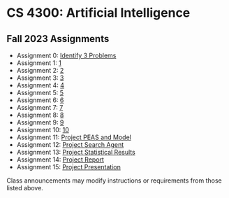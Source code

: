 CS 4300: Artificial Intelligence
===============================================

Fall 2023 Assignments
-----------------------

* Assignment 0: [Identify 3 Problems](assignment_000.php)
* Assignment 1: [1](assignment_010.php)
* Assignment 2: [2](assignment_020.php)
* Assignment 3: [3](assignment_030.php)
* Assignment 4: [4](assignment_040.php)
* Assignment 5: [5](assignment_050.php)
* Assignment 6: [6](assignment_060.php)
* Assignment 7: [7](assignment_070.php)
* Assignment 8: [8](assignment_080.php)
* Assignment 9: [9](assignment_090.php)
* Assignment 10: [10](assignment_100.php)
* Assignment 11: [Project PEAS and Model](assignment_110.php)
* Assignment 12: [Project Search Agent](assignment_120.php)
* Assignment 13: [Project Statistical Results](assignment_130.php)
* Assignment 14: [Project Report](assignment_140.php)
* Assignment 15: [Project Presentation](assignment_150.php)

Class announcements may modify instructions or requirements 
from those listed above.
